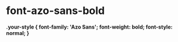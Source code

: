 # font-azo-sans-bold
<b> .your-style {
    font-family: 'Azo Sans';
    font-weight: bold;
    font-style: normal;
}
  </b>
